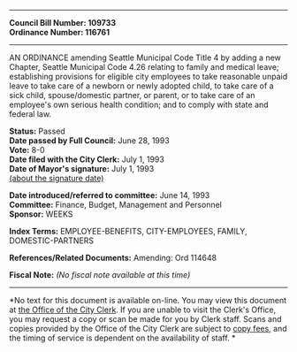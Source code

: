 * * * * *  
  
**Council Bill Number: [](#h0)[](#h2)109733**   
**Ordinance Number: 116761**  
  
* * * * *  
  
AN ORDINANCE amending Seattle Municipal Code Title 4 by adding a new Chapter, Seattle Municipal Code 4.26 relating to family and medical leave; establishing provisions for eligible city employees to take reasonable unpaid leave to take care of a newborn or newly adopted child, to take care of a sick child, spouse/domestic partner, or parent, or to take care of an employee's own serious health condition; and to comply with state and federal law.  
  
**Status:** Passed   
**Date passed by Full Council:** June 28, 1993   
**Vote:** 8-0   
**Date filed with the City Clerk:** July 1, 1993   
**Date of Mayor's signature:** July 1, 1993   
[(about the signature date)](/~public/approvaldate.htm)   
  
  
**Date introduced/referred to committee:** June 14, 1993   
**Committee:** Finance, Budget, Management and Personnel   
**Sponsor:** WEEKS   
  
**Index Terms:** EMPLOYEE-BENEFITS, CITY-EMPLOYEES, FAMILY, DOMESTIC-PARTNERS  
  
**References/Related Documents:** Amending: Ord 114648  
  
**Fiscal Note:** *(No fiscal note available at this time)*  
  
* * * * *  
  
*No text for this document is available on-line. You may view this document at [the Office of the City Clerk](http://www.seattle.gov/leg/clerk/contactUs.htm). If you are unable to visit the Clerk's Office, you may request a copy or scan be made for you by Clerk staff. Scans and copies provided by the Office of the City Clerk are subject to [copy fees](http://clerk.seattle.gov/~public/clerkfees.htm), and the timing of service is dependent on the availability of staff. *  
  
  
